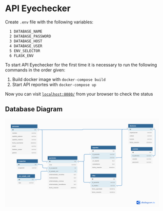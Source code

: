 # API Eyechecker

Create `.env` file with the following variables:
```
  1 DATABASE_NAME
  2 DATABASE_PASSWORD
  3 DATABASE_HOST
  4 DATABASE_USER
  5 ENV_SELECTOR
  6 FLASK_ENV
```
To start API Eyechecker for the first time it is necessary to run the following commands in the order given:

  1. Build docker image with `docker-compose build`
  2. Start API reportes with `docker-compose up`

Now you can visit [`localhost:8080/`](http://localhost:8080/) from your browser to check the status
## Database Diagram

![Database](docs/images/db.png)
